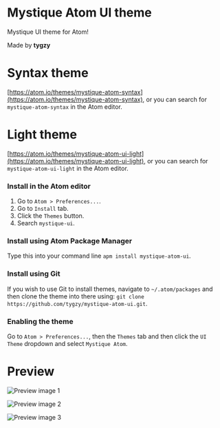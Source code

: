 # Mystique Atom UI theme

Mystique UI theme for Atom!

Made by __tygzy__

# Syntax theme

[https://atom.io/themes/mystique-atom-syntax](https://atom.io/themes/mystique-atom-syntax), or you can search for `mystique-atom-syntax` in the Atom editor.

# Light theme

[https://atom.io/themes/mystique-atom-ui-light](https://atom.io/themes/mystique-atom-ui-light), or you can search for `mystique-atom-ui-light` in the Atom editor.

### Install in the Atom editor

1. Go to `Atom > Preferences...`.
2. Go to `Install` tab.
3. Click the `Themes` button.
4. Search `mystique-ui`.

### Install using Atom Package Manager

Type this into your command line `apm install mystique-atom-ui`.

### Install using Git

If you wish to use Git to install themes, navigate to `~/.atom/packages` and then clone the theme into there using: `git clone https://github.com/tygzy/mystique-atom-ui.git`.

### Enabling the theme

Go to `Atom > Preferences...`, then the `Themes` tab and then click the `UI Theme` dropdown and select `Mystique Atom`.

# Preview

![Preview image 1](https://i.imgur.com/JMdjKXJ.png)

![Preview image 2](https://i.imgur.com/bxU4RkB.png)

![Preview image 3](https://i.imgur.com/wzXFryc.png)
